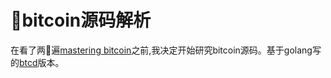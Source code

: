 
# bitcoin源码解析

在看了两遍[mastering bitcoin][1]之前,我决定开始研究bitcoin源码。基于golang写的[btcd][2]版本。



[1]:<https://github.com/bitcoinbook/bitcoinbook>
[2]:<https://github.com/btcsuite/btcd>